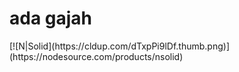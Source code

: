 <h1> ada gajah</h1>
[![N|Solid](https://cldup.com/dTxpPi9lDf.thumb.png)](https://nodesource.com/products/nsolid)
